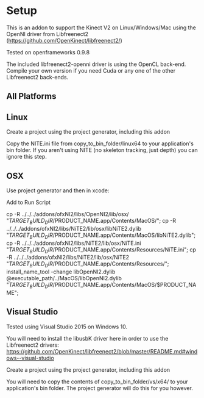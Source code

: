 Setup
========
This is an addon to support the Kinect V2 on Linux/Windows/Mac using the OpenNI driver from Libfreenect2 (https://github.com/OpenKinect/libfreenect2/) 

Tested on openframeworks 0.9.8

The included libfreenect2-openni driver is using the OpenCL back-end. Compile your own version if you need Cuda or any one of the other Libfreenect2 back-ends.

All Platforms
-------------



Linux
-------
Create a project using the project generator, including this addon

Copy the NITE.ini file from copy_to_bin_folder/linux64 to your application's bin folder. If you aren't using NITE (no skeleton tracking, just depth) you can ignore this step.

OSX
---
Use project generator and then in xcode:

Add to Run Script

cp -R ../../../addons/ofxNI2/libs/OpenNI2/lib/osx/ "$TARGET_BUILD_DIR/$PRODUCT_NAME.app/Contents/MacOS/";
cp -R ../../../addons/ofxNI2/libs/NiTE2/lib/osx/libNiTE2.dylib "$TARGET_BUILD_DIR/$PRODUCT_NAME.app/Contents/MacOS/libNiTE2.dylib";
cp -R ../../../addons/ofxNI2/libs/NiTE2/lib/osx/NiTE.ini "$TARGET_BUILD_DIR/$PRODUCT_NAME.app/Contents/Resources/NiTE.ini";
cp -R ../../../addons/ofxNI2/libs/NiTE2/lib/osx/NiTE2 "$TARGET_BUILD_DIR/$PRODUCT_NAME.app/Contents/Resources/";
install_name_tool -change libOpenNI2.dylib @executable_path/../MacOS/libOpenNI2.dylib "$TARGET_BUILD_DIR/$PRODUCT_NAME.app/Contents/MacOS/$PRODUCT_NAME";


Visual Studio
-------------
Tested using Visual Studio 2015 on Windows 10.

You will need to install the libusbK  driver here in order to use the Libfreenect2 drivers:
https://github.com/OpenKinect/libfreenect2/blob/master/README.md#windows--visual-studio

Create a project using the project generator, including this addon

You will need to copy the contents of copy_to_bin_folder/vs/x64/ to your application's bin folder. The project generator will do this for you however.
